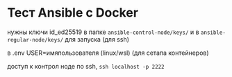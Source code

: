 # Тест Ansible с Docker

нужны ключи id_ed25519 в папке `ansible-control-node/keys/` и в `ansible-regular-node/keys/` для запуска (для ssh)

в .env USER=имяпользователя (linux/wsl) (для сетапа контейнеров)

доступ к контрол ноде по ssh, `ssh localhost -p 2222`